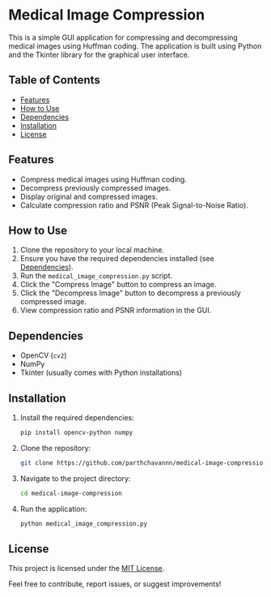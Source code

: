 # Medical Image Compression

This is a simple GUI application for compressing and decompressing medical images using Huffman coding. The application is built using Python and the Tkinter library for the graphical user interface.

## Table of Contents

- [Features](#features)
- [How to Use](#how-to-use)
- [Dependencies](#dependencies)
- [Installation](#installation)
- [License](#license)

## Features

- Compress medical images using Huffman coding.
- Decompress previously compressed images.
- Display original and compressed images.
- Calculate compression ratio and PSNR (Peak Signal-to-Noise Ratio).

## How to Use

1. Clone the repository to your local machine.
2. Ensure you have the required dependencies installed (see [Dependencies](#dependencies)).
3. Run the `medical_image_compression.py` script.
4. Click the "Compress Image" button to compress an image.
5. Click the "Decompress Image" button to decompress a previously compressed image.
6. View compression ratio and PSNR information in the GUI.

## Dependencies

- OpenCV (`cv2`)
- NumPy
- Tkinter (usually comes with Python installations)

## Installation

1. Install the required dependencies:

   ```bash
   pip install opencv-python numpy
   ```

2. Clone the repository:

   ```bash
   git clone https://github.com/parthchavannn/medical-image-compression.git
   ```

3. Navigate to the project directory:

   ```bash
   cd medical-image-compression
   ```

4. Run the application:

   ```bash
   python medical_image_compression.py
   ```

## License

This project is licensed under the [MIT License](LICENSE).

Feel free to contribute, report issues, or suggest improvements!
```
